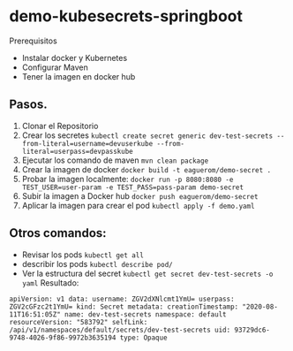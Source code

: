 # demo-kubesecrets-springboot

Prerequisitos 
- Instalar docker y Kubernetes
- Configurar Maven
- Tener la imagen en docker hub


## Pasos. 

1. Clonar el Repositorio
2. Crear los secretes `kubectl create secret generic dev-test-secrets --from-literal=username=devuserkube --from-literal=userpass=devpasskube`
3. Ejecutar los comando de maven `mvn clean package`
4. Crear la imagen de docker `docker build -t eaguerom/demo-secret .`
5. Probar la imagen localmente: `docker run -p 8080:8080 -e TEST_USER=user-param -e TEST_PASS=pass-param demo-secret`
6. Subir la imagen a Docker hub `docker push eaguerom/demo-secret`
7. Aplicar la imagen para crear el pod `kubectl apply -f demo.yaml`

## Otros comandos: 

- Revisar los pods `kubectl get all`
- describir los pods `kubectl describe pod/`
- Ver la estructura del secret `kubectl get secret dev-test-secrets -o yaml`
Resultado:

`apiVersion: v1
data:
  username: ZGV2dXNlcmt1YmU=
  userpass: ZGV2cGFzc2t1YmU=
kind: Secret
metadata:
  creationTimestamp: "2020-08-11T16:51:05Z"
  name: dev-test-secrets
  namespace: default
  resourceVersion: "583792"
  selfLink: /api/v1/namespaces/default/secrets/dev-test-secrets
  uid: 93729dc6-9748-4026-9f86-9972b3635194
type: Opaque
`

